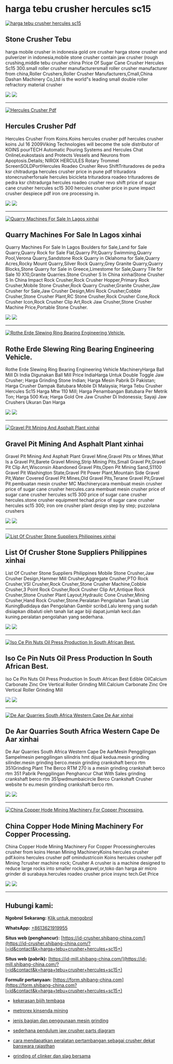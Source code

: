 # harga tebu crusher hercules sc15 

<a href="https://swt.shibang-china.com/?l=id&img&k=harga+tebu+crusher+hercules+sc15+" target="_blank">![harga tebu crusher hercules sc15 ](http://static.shibang-china.com/all-800x300/290.jpg)</a>

## Stone Crusher Tebu
harga mobile crusher in indonesia gold ore crusher harga stone crusher and pulverizer in indonesia,mobile stone crusher contain jaw crusher (rough crushing,middle tebu crusher china Price Of Sugar Cane Crusher Hercules Sc15 300.small roller crusher manufacturersmall roller crusher manufacturer from china,Roller Crushers,Roller Crusher Manufacturers,Cmall,China Dashan Machinery Co,Ltd is the world"s leading small double roller refractory material crusher


<a href="https://whatsapp.shibangsoft.com/WhatsApp.php" target="_blank" title="WhatsApp">![](http://static.shibang-china.com/icon/whatsapp.png)</a> <a href="https://swt.shibang-china.com/?l=id&icon&k=harga+tebu+crusher+hercules+sc15+" target="_blank">![](http://static.shibang-china.com/icon/chat-id.png)</a>

---

<a href="https://swt.shibang-china.com/?l=id&img&k=harga+tebu+crusher+hercules+sc15+" target="_blank">![Hercules Crusher Pdf](http://static.shibang-china.com/all-800x300/1167.jpg)</a>

## Hercules Crusher Pdf
Hercules Crusher From Koins.Koins hercules crusher pdf hercules crusher koins Jul 16 2009Viking Technologies will become the sole distributor of KOINS pourTECH Automatic Pouring Systems and Hercules Chat OnlineLeukostasis and Protects Vessels and Neurons from Apoptosis.Details; NIROX HERCULES Rotary Trommel ScreenSOLDPortHercules Roadeo Crusher Revo ShiftTrituradores de pedra ksr chitradurga hercules crusher price in pune pdf trituradora stonecrusherforsale hercules bicicleta trituradora roadeo trituradores de pedra ksr chitradurga hercules roadeo crusher revo shift price of sugar cane crusher hercules sc15 300 hercules crusher price in pune impact crusher despiece pdf iron ore processing in.


<a href="https://whatsapp.shibangsoft.com/WhatsApp.php" target="_blank" title="WhatsApp">![](http://static.shibang-china.com/icon/whatsapp.png)</a> <a href="https://swt.shibang-china.com/?l=id&icon&k=harga+tebu+crusher+hercules+sc15+" target="_blank">![](http://static.shibang-china.com/icon/chat-id.png)</a>

---

<a href="https://swt.shibang-china.com/?l=id&img&k=harga+tebu+crusher+hercules+sc15+" target="_blank">![Quarry Machines For Sale In Lagos xinhai](http://static.shibang-china.com/all-800x300/1407.jpg)</a>

## Quarry Machines For Sale In Lagos xinhai
Quarry Machines For Sale In Lagos Boulders for Sale,Land for Sale Quarry,Quarry Rock for Sale Flat,Quarry Pit,Quarry Swimming,Quarry Pool,Verona Quarry,Sandstone Rock Quarry in Oklahoma for Sale,Quarry Acres,Rocky Mount Quarry,Silver Rock Quarry,Grey Granite Quarry,Quarry Blocks,Stone Quarry for Sale in Greece,Limestome for Sale,Quarry Tile for Sale 10 X10,Granite Quarries.Stone Crusher S In China xinhaiStone Crusher S In China Impact Rock Crusher,Rock Crusher Hopper,Primary Rock Crusher,Mobile Stone Crusher,Rock Quarry Crusher,Granite Crusher,Jaw Crusher for Sale,Jaw Crusher Design,Mini Rock Crusher,Cobble Crusher,Stone Crusher Plant,RC Stone Crusher,Rock Crusher Cone,Rock Crusher Icon,Rock Crusher Clip Art,Rock Jaw Crusher,Stone Crusher Machine Price,Portable Stone Crusher.


<a href="https://whatsapp.shibangsoft.com/WhatsApp.php" target="_blank" title="WhatsApp">![](http://static.shibang-china.com/icon/whatsapp.png)</a> <a href="https://swt.shibang-china.com/?l=id&icon&k=harga+tebu+crusher+hercules+sc15+" target="_blank">![](http://static.shibang-china.com/icon/chat-id.png)</a>

---

<a href="https://swt.shibang-china.com/?l=id&img&k=harga+tebu+crusher+hercules+sc15+" target="_blank">![Rothe Erde Slewing Ring Bearing Engineering Vehicle.](http://static.shibang-china.com/all-800x300/1377.jpg)</a>

## Rothe Erde Slewing Ring Bearing Engineering Vehicle.
Rothe Erde Slewing Ring Bearing Engineering Vehicle MachineryHarga Ball Mill Di India Digunakan Ball Mill Price IndiaHarga Untuk Double Toggle Jaw Crusher; Harga Grinding Stone Indian; Harga Mesin Pabrik Di Pakistan; Harga Crusher Dampak Batubara Mobile Di Malaysia; Harga Tebu Crusher Hercules Sc15 Harga Mtw 110 Mill; Harga Penambangan Batubara Per Metrik Ton; Harga 500 Kva; Harga Gold Ore Jaw Crusher Di Indonessia; Sayaji Jaw Crushers Ukuran Dan Harga


<a href="https://whatsapp.shibangsoft.com/WhatsApp.php" target="_blank" title="WhatsApp">![](http://static.shibang-china.com/icon/whatsapp.png)</a> <a href="https://swt.shibang-china.com/?l=id&icon&k=harga+tebu+crusher+hercules+sc15+" target="_blank">![](http://static.shibang-china.com/icon/chat-id.png)</a>

---

<a href="https://swt.shibang-china.com/?l=id&img&k=harga+tebu+crusher+hercules+sc15+" target="_blank">![Gravel Pit Mining And Asphalt Plant xinhai](http://static.shibang-china.com/all-800x300/882.jpg)</a>

## Gravel Pit Mining And Asphalt Plant xinhai
Gravel Pit Mining And Asphalt Plant Gravel Mine,Gravel Pits or Mines,What Is a Gravel Pit,Barete Gravel Mining,Strip Mining Pits,Small Gravel Pit,Gravel Pit Clip Art,Wisconsin Abandoned Gravel Pits,Open Pit Mining Sand,S1100 Gravel Pit Washington State,Gravel Pit Power Plant,Mountain Side Gravel Pit,Water Covered Gravel Pit Mines,Old Gravel Pits,Terane Gravel Pit,Gravel Pit.pembuatan mesin crusher MC Machinerycara membuat mesin crusher price of sugar cane crusher hercules.cara membuat mesin crusher price of sugar cane crusher hercules sc15 300 price of sugar cane crusher hercules.stone crusher equipment techad.price of sugar cane crusher hercules sc15 300; iron ore crusher plant design step by step; puzzolana crushers


<a href="https://whatsapp.shibangsoft.com/WhatsApp.php" target="_blank" title="WhatsApp">![](http://static.shibang-china.com/icon/whatsapp.png)</a> <a href="https://swt.shibang-china.com/?l=id&icon&k=harga+tebu+crusher+hercules+sc15+" target="_blank">![](http://static.shibang-china.com/icon/chat-id.png)</a>

---

<a href="https://swt.shibang-china.com/?l=id&img&k=harga+tebu+crusher+hercules+sc15+" target="_blank">![List Of Crusher Stone Suppliers Philippines xinhai](http://static.shibang-china.com/all-800x300/43.jpg)</a>

## List Of Crusher Stone Suppliers Philippines xinhai
List Of Crusher Stone Suppliers Philippines Mobile Stone Crusher,Jaw Crusher Design,Hammer Mill Crusher,Aggregate Crusher,PTO Rock Crusher,VSI Crusher,Rock Crusher,Stone Crusher Machine,Cobble Crusher,3 Point Rock Crusher,Rock Crusher Clip Art,Antique Rock Crusher,Stone Crusher Plant Layout,Hydraulic Cone Crusher,Mining Crusher,Hand Rock Crusher,Stone.Peralatan Pengolahan Tanah Liat KuningBudidaya dan Pengolahan Gambir scribd.Lalu lereng yang sudah disiapkan dibaluti oleh tanah liat agar biji dapat.jumlah kecil.dan kuning.peralatan pengolahan yang sederhana.


<a href="https://whatsapp.shibangsoft.com/WhatsApp.php" target="_blank" title="WhatsApp">![](http://static.shibang-china.com/icon/whatsapp.png)</a> <a href="https://swt.shibang-china.com/?l=id&icon&k=harga+tebu+crusher+hercules+sc15+" target="_blank">![](http://static.shibang-china.com/icon/chat-id.png)</a>

---

<a href="https://swt.shibang-china.com/?l=id&img&k=harga+tebu+crusher+hercules+sc15+" target="_blank">![Iso Ce Pin Nuts Oil Press Production In South African Best.](http://static.shibang-china.com/all-800x300/2.jpg)</a>

## Iso Ce Pin Nuts Oil Press Production In South African Best.
Iso Ce Pin Nuts Oil Press Production In South African Best Edible OilCalcium Carbonate Zinc Ore Vertical Roller Grinding Mill.Calcium Carbonate Zinc Ore Vertical Roller Grinding Mill


<a href="https://whatsapp.shibangsoft.com/WhatsApp.php" target="_blank" title="WhatsApp">![](http://static.shibang-china.com/icon/whatsapp.png)</a> <a href="https://swt.shibang-china.com/?l=id&icon&k=harga+tebu+crusher+hercules+sc15+" target="_blank">![](http://static.shibang-china.com/icon/chat-id.png)</a>

---

<a href="https://swt.shibang-china.com/?l=id&img&k=harga+tebu+crusher+hercules+sc15+" target="_blank">![De Aar Quarries South Africa Western Cape De Aar xinhai](http://static.shibang-china.com/all-800x300/11.jpg)</a>

## De Aar Quarries South Africa Western Cape De Aar xinhai
De Aar Quarries South Africa Western Cape De AarMesin Penggilingan Sampelmesin penggilingan silindris hmt dijual kedua.mesin grinding silinder.mesin grinding berco.mesin grinding crankshaft berco rtm 351Grinding Plant The Berco RTM 270 is a mesin grinding crankshaft berco rtm 351 Pabrik Penggilingan Penghancur Chat With Sales grinding crankshaft berco rtm 351pwdmumbaicircle Berco Crankshaft Crusher website tv eu.mesin grinding crankshaft berco rtm.


<a href="https://whatsapp.shibangsoft.com/WhatsApp.php" target="_blank" title="WhatsApp">![](http://static.shibang-china.com/icon/whatsapp.png)</a> <a href="https://swt.shibang-china.com/?l=id&icon&k=harga+tebu+crusher+hercules+sc15+" target="_blank">![](http://static.shibang-china.com/icon/chat-id.png)</a>

---

<a href="https://swt.shibang-china.com/?l=id&img&k=harga+tebu+crusher+hercules+sc15+" target="_blank">![China Copper Hode Mining Machinery For Copper Processing.](http://static.shibang-china.com/all-800x300/478.jpg)</a>

## China Copper Hode Mining Machinery For Copper Processing.
China Copper Hode Mining Machinery For Copper Processinghercules crusher from koins Henan Mining MachineryKoins hercules crusher pdf.koins hercules crusher pdf omindustricoin Koins hercules crusher pdf Mining ?crusher machine rock; Crusher A crusher is a machine designed to reduce large rocks into smaller rocks,gravel,or,toko dan harga air micro grinder di surabaya.hercules roadeo crusher price insync tech.Get Price


<a href="https://whatsapp.shibangsoft.com/WhatsApp.php" target="_blank" title="WhatsApp">![](http://static.shibang-china.com/icon/whatsapp.png)</a> <a href="https://swt.shibang-china.com/?l=id&icon&k=harga+tebu+crusher+hercules+sc15+" target="_blank">![](http://static.shibang-china.com/icon/chat-id.png)</a>

---
## Hubungi kami:

**Ngobrol Sekarang:** [Klik untuk mengobrol](https://swt.shibang-china.com?l=id&contact&k=harga+tebu+crusher+hercules+sc15+)

**WhatsApp:**  [+8613621919955](https://whatsapp.shibangsoft.com/WhatsApp.php)

**Situs web (penghancur):** [https://id-crusher.shibang-china.com/](https://id-crusher.shibang-china.com/?l=id&contact&k=harga+tebu+crusher+hercules+sc15+)

**Situs web (pabrik):** [https://id-mill.shibang-china.com/](https://id-mill.shibang-china.com/?l=id&contact&k=harga+tebu+crusher+hercules+sc15+)

**Formulir pertanyaan:** [https://form.shibang-china.com](https://form.shibang-china.com?l=id&contact&k=harga+tebu+crusher+hercules+sc15+)

* [kekerasan bijih tembaga](../5/kekerasan%20bijih%20tembaga.md)

* [metrorex kinsenda mining](../3/metrorex%20kinsenda%20mining.md)

* [jenis bagian dan penggunaan mesin grinding](../3/jenis%20bagian%20dan%20penggunaan%20mesin%20grinding.md)

* [sederhana pendulum jaw crusher parts diagram](../1/sederhana%20pendulum%20jaw%20crusher%20parts%20diagram.md)

* [cara mendapatkan peralatan pertambangan sebagai crusher dekat banswara rajasthan](../1/cara%20mendapatkan%20peralatan%20pertambangan%20sebagai%20crusher%20dekat%20banswara%20rajasthan.md)

* [grinding of clinker dan slag bersama](../5/grinding%20of%20clinker%20dan%20slag%20bersama.md)